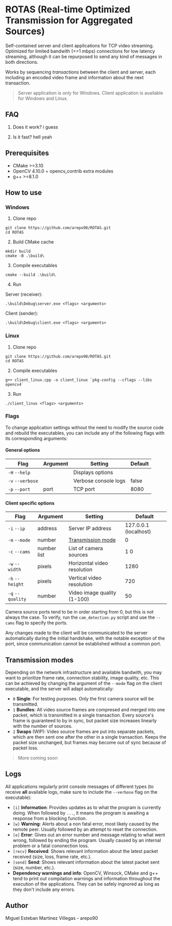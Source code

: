 # ROTAS (Real-time Optimized Transmission for Aggregated Sources)

Self-contained server and client applications for TCP video streaming. Optimized for limited bandwith (<=1 mbps) connections for low latency streaming, although it can be repurposed to send any kind of messages in both directions.

Works by sequencing _transactions_ between the client and server, each including an encoded video frame and information about the next transaction.

> Server application is only for Windows. Client application is available for Windows and Linux.

## FAQ
1. Does it work? i guess

2. Is it fast? hell yeah

## Prerequisites
- CMake >=3.10
- OpenCV 4.10.0 + opencv_contrib extra modules
- g++ >=8.1.0

## How to use

### Windows

1. Clone repo
```
git clone https://github.com/arepo90/ROTAS.git
cd ROTAS
```

2. Build CMake cache
```
mkdir build
cmake -B .\build\
```

3. Compile executables
```
cmake --build .\build\
```

4. Run

Server (receiver):
```
.\build\Debug\server.exe <flags> <arguments>
```

Client (sender):
```
.\build\Debug\client.exe <flags> <arguments>
```

### Linux

1. Clone repo
```
git clone https://github.com/arepo90/ROTAS.git
cd ROTAS
```

2. Compile executables
```
g++ client_linux.cpp -o client_linux `pkg-config --cflags --libs opencv4`
```

3. Run
```
./client_linux <flags> <arguments>
```

### Flags

To change application settings without the need to modify the source code and rebuild the executables, you can include any of the following flags with its corresponding arguments:

#### General options

| Flag             | Argument | Setting              | Default |
|------------------|----------|----------------------|---------|
| `-H` `--help`    |          | Displays  options    |         |
| `-v` `--verbose` |          | Verbose console logs | false   |
| `-p` `--port`    | port     | TCP port             | 8080    |

#### Client specific options 

| Flag             | Argument    | Setting                     | Default               |
|------------------|-------------|-----------------------------|-----------------------|
| `-i` `--ip`      | address     | Server IP address           | 127.0.0.1 (localhost) |
| `-m` `--mode`    | number      | [Transmission mode](#Transmission-modes) | 0        |
| `-c` `--cams`    | number list | List of camera sources      | 1 0                   |
| `-w` `--width`   | pixels      | Horizontal video resolution | 1280                  |
| `-h` `--height`  | pixels      | Vertical video resolution   | 720                   |
| `-q` `--quality` | number      | Video image quality (1-100) | 50                    |

Camera source ports tend to be in order starting from 0, but this is not always the case. To verify, run the `cam_detection.py` script and use the `--cams` flag to specify the ports.

Any changes made to the client will be communicated to the server automatically during the initial handshake, with the notable exception of the port, since communication cannot be established without a common port.

## Transmission modes

Depending on the network infrastructure and available bandwith, you may want to prioritize frame rate, connection stability, image quality, etc. This can be achieved by changing the argument of the `--mode` flag on the client executable, and the server will adapt automatically:

- `0` __Single__: For testing purposes. Only the first camera source will be transmitted.
- `1` __Bundles__: All video source frames are compresed and merged into one packet, which is transmitted in a single transaction. Every source's frame is guaranteed to by in sync, but packet size increases linearly with the number of sources.
- `2` __Swaps__ (WIP): Video source frames are put into separate packets, which are then sent one after the other in a single transaction. Keeps the packet size unchanged, but frames may become out of sync because of packet loss.

> More coming soon

## Logs
All applications regularly print console messages of different types (to receive __all__ available logs, make sure to include the `--verbose` flag on the executable):

- `[i]` __Information__: Provides updates as to what the program is currently doing. When followed by `...`, it means the program is awaiting a response from a blocking function.
- `[w]` __Warning__: Alerts about a non fatal error, most likely caused by the remote peer. Usually followed by an attempt to reset the connection.
- `[e]` __Error__: Gives out an error number and message relating to what went wrong, followed by ending the program. Usually caused by an internal problem or a fatal cononection loss.
- `[recv]` __Received__: Shows relevant information about the latest packet received (size, loss, frame rate, etc.).
- `[send]` __Send__: Shows relevant information about the latest packet sent (size, number, etc.).
- __Dependency warnings and info__: OpenCV, Winsock, CMake and g++ tend to print out compilation warnings and information throughout the execution of the applications. They can be safely ingnored as long as they don't include any errors.

## Author
Miguel Esteban Martinez Villegas - arepo90